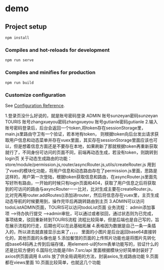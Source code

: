 # demo

## Project setup
```
npm install
```

### Compiles and hot-reloads for development
```
npm run serve
```

### Compiles and minifies for production
```
npm run build
```

### Customize configuration
See [Configuration Reference](https://cli.vuejs.org/config/).


1.登录页没什么好说的，就是账号密码登录
  ADMIN   账号sunzeyan密码sunzeyan
  TOURIS  账号zhangxueyou密码zhangxueyou
          账号gutianle密码gutianle
2.输入账号密码登录后，后台会返回一个token,将token存在sessionStorage里，main.js里路由守卫有一个验证，若本地有token，
  则根据token向后台发出请求获取用户信息和动态菜单并存在vuex里面，其实存在sessionStorage里面应该也可以，但是想着信息方面还是不要存在本地，如果刷新了那就根据token再重新获取就行了，不同身份可访问的页面不同，前端再动态生成，若没有token，则跳转到login页
  关于动态生成路由的功能：
  store/module/permission.js,router/asyncRouter.js,utils/createRouter.js
  用到了vuex的模块化功能，将用户信息和动态路由存在了permission.js里面，思路是这样的，用户第一次登陆，根据token获取信息和路由，在asyncRouter.js里面先写好所有路由，一开始的时候只有login页面和404，获取了用户信息之后将获取到的可访问的路由与axyncRouter一一比对，比对生成主要在createRouter.js，比对完再用router.addRoutes()添加进router，然后将信息存在vuex里，主页生成动态导航的时候要用到，操作完毕后再跳转路由到主页
3.ADMIN可以访问todoListADMIN页面，TOURIS可以访问todoList页面
  业务流程： admin添加事项  -->待办执行提交  -->admin审批，可以通过或者驳回，通过状态则为已完成，事项结束，驳回重新转到TOURIS流程
  流程比较简单，但是后端也是自己写的，旨在展示流程的行走，后期也可以在此基础拓展
4.表格因为数据是自己一条一条插入的，所以进去就直接显示出来了，，，，
  里面的小图片是后台返回base64直接转化的，其他页面的头像也是
5.添加餐馆的页面的上传照片功能也是将图片先转化成base64码再上传到后端存储，用element-ui的form表单功能写的，验证什么的还是比较方便的
6.国际化功能是i18n
7.src/api  里面根据模块分好简单封装好了axios供页面调用
8.utils 放了供全局调用的方法，封装axios,生成路由功能
9.页面都在views里面
10.页面比较简单，也就这几个功能